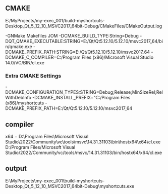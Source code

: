 ## CMAKE
E:/MyProjects/my-exec_001/build-myshortcuts-Desktop_Qt_5_12_10_MSVC2017_64bit-Debug/CMakeFiles/CMakeOutput.log

-GNMake Makefiles JOM 
-DCMAKE_BUILD_TYPE:String=Debug
-DQT_QMAKE_EXECUTABLE:STRING=E:/Qt/Qt5.12.10/5.12.10/msvc2017_64/bin/qmake.exe
-DCMAKE_PREFIX_PATH:STRING=E:/Qt/Qt5.12.10/5.12.10/msvc2017_64
-DCMAKE_C_COMPILER=C:/Program Files (x86)/Microsoft Visual Studio 14.0/VC/BIN/cl.exe


### Extra CMAKE Settings
-DCMAKE_CONFIGURATION_TYPES:STRING=Debug;Release;MinSizeRel;RelWithDebInfo
-DCMAKE_INSTALL_PREFIX="C:/Program Files (x86)/myshortcuts
-DCMAKE_PREFIX_PATH=E:/Qt/Qt5.12.10/5.12.10/msvc2017_64

## compiler
x64 = D:\Program Files\Microsoft Visual Studio\2022\Community\vc\tools\msvc\14.31.31103\bin\hostx64\x64\cl.exe
D:/Program Files/Microsoft Visual Studio/2022/Community/vc/tools/msvc/14.31.31103/bin/hostx64/x64/cl.exe

## output
E:\MyProjects\my-exec_001\build-myshortcuts-Desktop_Qt_5_12_10_MSVC2017_64bit-Debug\myshortcuts.exe